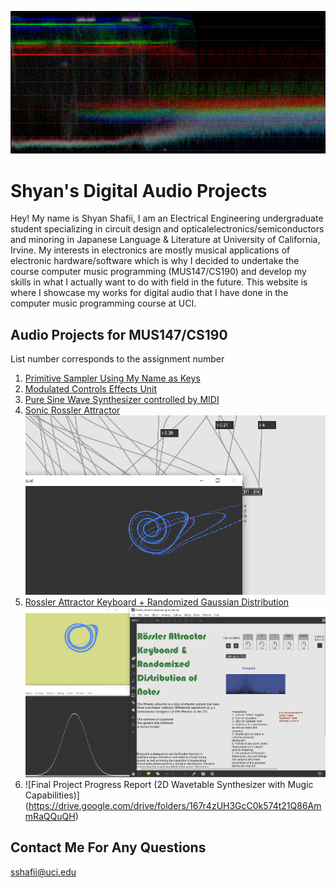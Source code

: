 ![Image](https://github.com/8ball55/digital-audio/blob/gh-pages/sqdgfrtu.PNG?raw=true)

# Shyan's Digital Audio Projects

Hey! My name is Shyan Shafii, I am an Electrical Engineering undergraduate student specializing in circuit design and opticalelectronics/semiconductors and minoring in Japanese Language & Literature at University of California, Irvine. My interests in electronics are mostly musical applications of electronic hardware/software which is why I decided to undertake the course computer music programming (MUS147/CS190) and develop my skills in what I actually want to do with field in the future. This website is where I showcase my works for digital audio that I have done in the computer music programming course at UCI.

## Audio Projects for MUS147/CS190

List number corresponds to the assignment number

1. [Primitive Sampler Using My Name as Keys](https://drive.google.com/drive/folders/1W2wzaGslHM4pC3TvZFuXJVyvBTnKLqvf)
2. [Modulated Controls Effects Unit](https://drive.google.com/drive/folders/1k_BVvDLpl5A08NUDLfyOBWR4EjfRkdfA)
3. [Pure Sine Wave Synthesizer controlled by MIDI](https://drive.google.com/drive/folders/1t65pnmKhLaf2NL7DoW9foFdTSZAxkvkE)
4. [Sonic Rossler Attractor](https://drive.google.com/drive/folders/1C0R1puJWYCO5yEpFiUdXwkaV81H2koGg) 
![Image](https://github.com/8ball55/digital-audio/blob/gh-pages/ross_attract.PNG?raw=true)
5. [Rossler Attractor Keyboard + Randomized Gaussian Distribution](https://github.com/8ball55/digital-audio/blob/gh-pages/Rossler_Attractor_Keyboard.zip) 
![Image](https://github.com/8ball55/digital-audio/blob/gh-pages/Rossler_Keyboard.PNG?raw=true)
6. ![Final Project Progress Report (2D Wavetable Synthesizer with Mugic Capabilities)] (https://drive.google.com/drive/folders/167r4zUH3GcC0k574t21Q86AmmRaQQuQH)

## Contact Me For Any Questions
sshafii@uci.edu

